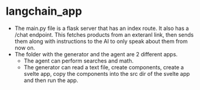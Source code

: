 # langchain_app
* The main.py file is a flask server that has an index route. It also has a /chat endpoint. This fetches products from an exteranl link, then sends them along with
instructions to the AI to only speak about them from now on.
* The folder with the generator and the agent are 2 different apps. 
  * The agent can perform searches and math. 
  * The generator can read a text file, create components, create a svelte app, copy the components into the src dir of the svelte app and then run the app.

